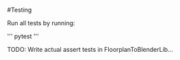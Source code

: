 #Testing

Run all tests by running:

'''
pytest
'''


TODO: Write actual assert tests in FloorplanToBlenderLib...
